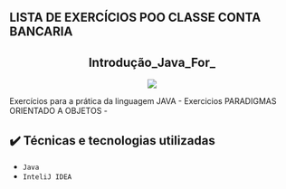 ## LISTA DE EXERCÍCIOS POO CLASSE CONTA BANCARIA

<h2 align="center">Introdução_Java_For_</h2>

<p align="center">
<img src="https://img.shields.io/badge/Status-Programador_em_Desenvolvimento-red"></p>

<p>Exercícios para a prática da linguagem JAVA - Exercicios PARADIGMAS ORIENTADO A OBJETOS -</p>

## ✔️ Técnicas e tecnologias utilizadas

- ``Java ``
- ``InteliJ IDEA``
